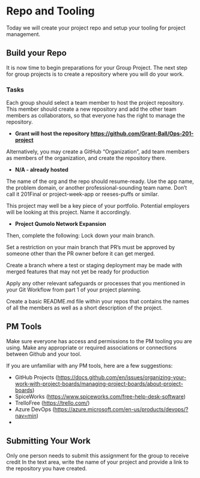 # Repo and Tooling
Today we will create your project repo and setup your tooling for project management.
## Build your Repo
It is now time to begin preparations for your Group Project. The next step for group projects is to create a repository where you will do your work.
### Tasks
Each group should select a team member to host the project repository. This member should create a new repository and add the other team members as collaborators, so that everyone has the right to manage the repository.
* <b> Grant will host the repository https://github.com/Grant-Ball/Ops-201-project </b>

Alternatively, you may create a GitHub “Organization”, add team members as members of the organization, and create the repository there.
* <b> N/A - already hosted </b>

The name of the org and the repo should resume-ready. Use the app name, the problem domain, or another professional-sounding team name. Don’t call it 201Final or project-week-app or reeses-puffs or similar.

This project may well be a key piece of your portfolio. Potential employers will be looking at this project. Name it accordingly.
* <b> Project Qumolo Network Expansion </b>

Then, complete the following:
Lock down your main branch. 

Set a restriction on your main branch that PR’s must be approved by someone other than the PR owner before it can get merged.

Create a branch where a test or staging deployment may be made with merged features that may not yet be ready for production

Apply any other relevant safeguards or processes that you mentioned in your Git Workflow from part 1 of your project planning.

Create a basic README.md file within your repos that contains the names of all the members as well as a short description of the project.

## PM Tools

Make sure everyone has access and permissions to the PM tooling you are using. Make any appropriate or required associations or connections between Github and your tool.

If you are unfamiliar with any PM tools, here are a few suggestions:
* GitHub Projects (https://docs.github.com/en/issues/organizing-your-work-with-project-boards/managing-project-boards/about-project-boards)
* SpiceWorks (https://www.spiceworks.com/free-help-desk-software)
* TrelloFree (https://trello.com/)
* Azure DevOps (https://azure.microsoft.com/en-us/products/devops/?nav=min)
* 
## Submitting Your Work

Only one person needs to submit this assignment for the group to receive credit In the text area, write the name of your project and provide a link to the repository you have created.
